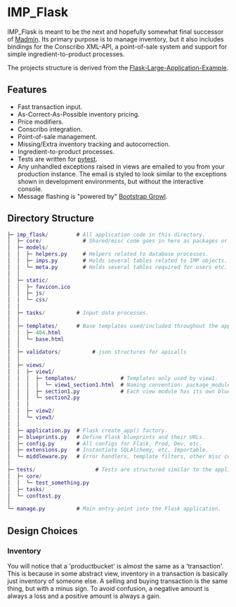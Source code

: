 # IMP_Flask

IMP_Flask is meant to be the next and hopefully somewhat final successor of [Madmin](https://github.com/davidv1992/madmin). 
Its primary purpose is to manage inventory, but it also includes bindings for the Conscribo XML-API, a point-of-sale system and
support for simple ingredient-to-product processes.


The projects structure is derived from the [Flask-Large-Application-Example](https://github.com/Robpol86/Flask-Large-Application-Example).

## Features

* Fast transaction input.
* As-Correct-As-Possible inventory pricing.
* Price modifiers.
* Conscribo integration.
* Point-of-sale management.
* Missing/Extra inventory tracking and autocorrection.
* Ingredient-to-product processes.
* Tests are written for [pytest](http://pytest.org/).
* Any unhandled exceptions raised in views are emailed to you from your production instance. The email
  is styled to look similar to the exceptions shown in development environments, but without the interactive console.
* Message flashing is "powered by" [Bootstrap Growl](https://github.com/mouse0270/bootstrap-growl). 


## Directory Structure

```GAP
├─ imp_flask/         # All application code in this directory.
│  ├─ core/             # Shared/misc code goes in here as packages or modules.
│  ├─ models/
│  │  ├─ helpers.py     # Helpers related to database processes.
│  │  ├─ imps.py        # Holds several tables related to IMP objects.
│  │  └─ meta.py        # Holds several tables required for users etc.
│  │
│  ├─ static/
│  │  ├─ favicon.ico
│  │  ├─ js/
│  │  └─ css/
│  │
│  ├─ tasks/          # Input data processes.
│  │
│  ├─ templates/      # Base templates used/included throughout the app.
│  │  ├─ 404.html
│  │  └─ base.html
│  │
│  ├─ validators/          # json structures for apicalls
│  │
│  ├─ views/
│  │  ├─ view1/
│  │  │  ├─ templates/              # Templates only used by view1.
│  │  │  │  └─ view1_section1.html  # Naming convention: package_module.html
│  │  │  ├─ section1.py             # Each view module has its own blueprint.
│  │  │  └─ section2.py
│  │  │
│  │  ├─ view2/
│  │  └─ view3/
│  │
│  ├─ application.py  # Flask create_app() factory.
│  ├─ blueprints.py   # Define Flask blueprints and their URLs.
│  ├─ config.py       # All configs for Flask, Prod, Dev, etc.
│  ├─ extensions.py   # Instantiate SQLAlchemy, etc. Importable.
│  └─ middleware.py   # Error handlers, template filters, other misc code.
│
├─ tests/                   # Tests are structured similar to the application.
│  ├─ core/
│  │  └─ test_something.py
│  ├─ tasks/
│  └─ conftest.py
│
└─ manage.py          # Main entry-point into the Flask application.
```

## Design Choices

### Inventory

You will notice that a 'productbucket' is almost the same as a 'transaction'. This is because in some abstract view, inventory in a transaction is basically
just inventory of someone else. A selling and buying transaction is the same thing, but with a minus sign. To avoid confusion, a negative amount is always a loss
and a positive amount is always a gain.
